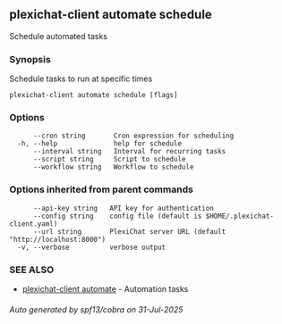 ## plexichat-client automate schedule

Schedule automated tasks

### Synopsis

Schedule tasks to run at specific times

```
plexichat-client automate schedule [flags]
```

### Options

```
      --cron string       Cron expression for scheduling
  -h, --help              help for schedule
      --interval string   Interval for recurring tasks
      --script string     Script to schedule
      --workflow string   Workflow to schedule
```

### Options inherited from parent commands

```
      --api-key string   API key for authentication
      --config string    config file (default is $HOME/.plexichat-client.yaml)
      --url string       PlexiChat server URL (default "http://localhost:8000")
  -v, --verbose          verbose output
```

### SEE ALSO

* [plexichat-client automate](plexichat-client_automate.md)	 - Automation tasks

###### Auto generated by spf13/cobra on 31-Jul-2025

